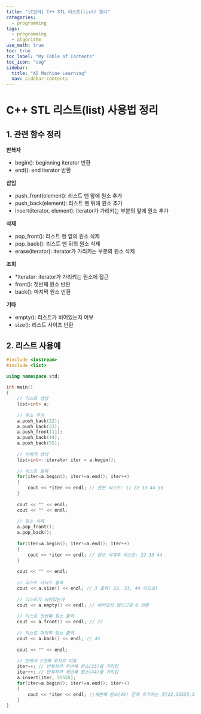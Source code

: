 ```yaml
---
title: "[C언어] C++ STL 리스트(list) 정리" 
categories:
  - programming
tags:
  - programming
  - algorithm
use_math: true
toc: true
toc_label: "My Table of Contents"
toc_icon: "cog"
sidebar:
  title: "AI Machine Learning"
  nav: sidebar-contents
---
```



# C++ STL 리스트(list) 사용법 정리

## 1. 관련 함수 정리

**반복자**
* begin(): beginning iterator 반환
* end(): end iterator 반환

**삽입**
* push_front(element): 리스트 맨 앞에 원소 추가
* push_back(element): 리스트 맨 뒤에 원소 추가
* insert(iterator, element): iterator가 가리키는 부분의 앞에 원소 추가

**삭제**
* pop_front(): 리스트 맨 앞의 원소 삭제
* pop_back(): 리스트 맨 뒤의 원소 삭제
* erase(iterator): iterator가 가리키는 부분의 원소 삭제

**조회**
* *iterator: iterator가 가리키는 원소에 접근
* front(): 첫번째 원소 반환
* back(): 마지막 원소 반환

**기타**
* empty(): 리스트가 비어있는지 여부
* size(): 리스트 사이즈 반환

## 2. 리스트 사용예

```c++
#include <iostream> 
#include <list> 

using namespace std; 
  
int main() 
{ 
    // 리스트 생성 
    list<int> a;  
 
    // 원소 추가 
    a.push_back(22); 
    a.push_back(33); 
    a.push_front(11); 
    a.push_back(44); 
    a.push_back(55); 
  
    // 반복자 생성 
    list<int>::iterator iter = a.begin(); 
 
    // 리스트 출력 
    for(iter=a.begin(); iter!=a.end(); iter++) 
    { 
        cout << *iter << endl; // 원본 리스트: 11 22 33 44 55 
    } 
 
    cout << "" << endl; 
    cout << "" << endl; 
  
    // 원소 삭제 
    a.pop_front(); 
    a.pop_back(); 
     
    for(iter=a.begin(); iter!=a.end(); iter++) 
    { 
        cout << *iter << endl; // 원소 삭제후 리스트: 22 33 44 
    } 
  
    cout << "" << endl; 
    
    // 리스트 사이즈 출력 
    cout << a.size() << endl; // 3 출력( 22, 33, 44 이므로) 
  
    // 리스트가 비어있는가 
    cout << a.empty() << endl; // 비어있지 않으므로 0 반환 
      
    // 리스트 첫번째 원소 출력 
    cout << a.front() << endl; // 22 
  
    // 리스트 마지막 원소 출력 
    cout << a.back() << endl; // 44 
  
    cout << "" << endl; 
 
    // 반복자 2번째 위치로 이동 
    iter++; // 반복자가 두번째 원소(33)를 가리킴 
    iter++; // 반복자가 세번째 원소(44)를 가리킴 
    a.insert(iter, 55555); 
    for(iter=a.begin(); iter!=a.end(); iter++) 
    { 
        cout << *iter << endl; //세번째 원소(44) 전에 추가하는 것(22,55555,33,44) 
    }  
}
  
```
